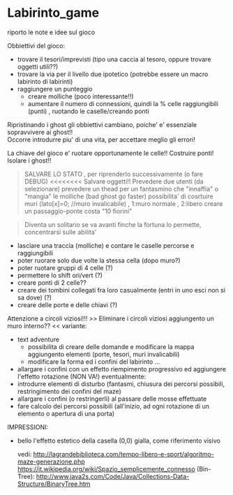 # Labirinto_game

riporto le note e idee sul gioco

Obbiettivi del gioco:
- trovare il tesori/imprevisti  (tipo una caccia al tesoro, oppure trovare oggetti utili??)
- trovare la via per il livello due ipotetico  (potrebbe essere un macro labirinto di labirinti)
- raggiungere un punteggio
  - creare molliche (poco interessante!!)
  - aumentare il numero di connessioni, quindi la % celle raggiungibili (punti) , ruotando le caselle/creando ponti 
  
Ripristinando i ghost gli obbiettivi cambiano, poiche' e' essenziale sopravvivere ai ghost!!  
Occorre introdurre piu' di una vita, per accettare meglio gli errori!

La chiave del gioco e' ruotare opportunamente le celle!!  Costruire ponti!  Isolare i ghost!!

> SALVARE LO STATO , per riprenderlo successivamente (o fare DEBUG) <<<<<<<< Salvare oggetti!!
> Prevedere due utenti (da selezionare)
> prevedere un thead per un fantasmino che "innaffia" o "mangia" le molliche (bad ghost go faster) 
> possibilita' di cosrtuire muri (lato[x]=0; //muro invalicabile)  , 1:muro normale , 2:libero
> creare un passaggio-ponte costa "10 fiorini"


> Diventa un solitario se va avanti finche la fortuna lo permette, concentrarsi sulle abilita'
  - lasciare una traccia (molliche) e contare le caselle percorse e raggiungibili 
  - poter ruorare solo due volte la stessa cella (dopo muro?)
  - poter ruotare gruppi di 4 celle (?)
  - permettere lo shift ori/vert (?)
  - creare ponti di 2 celle??
  - creare dei tombini collegati fra loro casualmente (entri in uno esci non si sa dove) (?)
  - creare delle porte e delle chiavi (?)

Attenzione a circoli viziosi!!!  >> Eliminare i circoli viziosi aggiungento un muro interno?? <<
variante:
- text adventure  
  - possibilita di creare delle domande e modificare la mappa aggiungento elementi (porte, tesori, muri invalicabili)
  - modificare la forma ed i confini del labirinto ...
- allargare i confini  con un effetto riempimento progressivo ed aggiungere l'effetto rotazione  (NON VA!)
eventualmente:
- introdurre elementi di disturbo (fantasmi,  chiusura dei percorsi possibili,  restringimento dei confini del maze)
- allargare i confini (o restringerli) al passare delle mosse effettuate
- fare calcolo dei percorsi possibili (all'inizio, ad ogni rotazione di un elemento o apertura di una porta)

IMPRESSIONI: 
- bello l'effetto estetico della casella (0,0) gialla, come riferimento visivo

  vedi: http://lagrandebiblioteca.com/tempo-libero-e-sport/algoritmo-maze-generazione.php
        https://it.wikipedia.org/wiki/Spazio_semplicemente_connesso
       (Bin-Tree): http://www.java2s.com/Code/Java/Collections-Data-Structure/BinaryTree.htm
   
